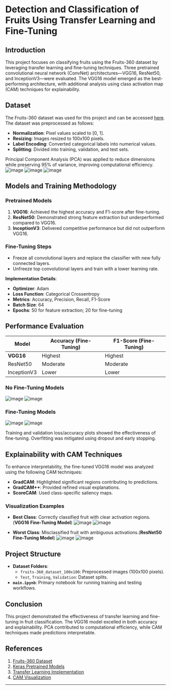 
# Detection and Classification of Fruits Using Transfer Learning and Fine-Tuning

## Introduction

This project focuses on classifying fruits using the Fruits-360 dataset by leveraging transfer learning and fine-tuning techniques. Three pretrained convolutional neural network (ConvNet) architectures—VGG16, ResNet50, and InceptionV3—were evaluated. The VGG16 model emerged as the best-performing architecture, with additional analysis using class activation map (CAM) techniques for explainability.

## Dataset

The Fruits-360 dataset was used for this project and can be accessed [here](https://www.kaggle.com/datasets/moltean/fruits/data). The dataset was preprocessed as follows:

- **Normalization**: Pixel values scaled to [0, 1].
- **Resizing**: Images resized to 100x100 pixels.
- **Label Encoding**: Converted categorical labels into numerical values.
- **Splitting**: Divided into training, validation, and test sets.

Principal Component Analysis (PCA) was applied to reduce dimensions while preserving 95% of variance, improving computational efficiency.
![image](https://github.com/user-attachments/assets/f4a1e6dd-bcb3-4a76-b8e8-f85ee1a7245c)
![image](https://github.com/user-attachments/assets/3afb790c-1352-4904-887d-1e3f101230e9)
![image](https://github.com/user-attachments/assets/137ba70d-1b9b-4735-b84d-d74eddfb7fe5)


## Models and Training Methodology

### Pretrained Models

1. **VGG16**: Achieved the highest accuracy and F1-score after fine-tuning.
2. **ResNet50**: Demonstrated strong feature extraction but underperformed compared to VGG16.
3. **InceptionV3**: Delivered competitive performance but did not outperform VGG16.

### Fine-Tuning Steps

- Freeze all convolutional layers and replace the classifier with new fully connected layers.
- Unfreeze top convolutional layers and train with a lower learning rate.

**Implementation Details**:
- **Optimizer**: Adam
- **Loss Function**: Categorical Crossentropy
- **Metrics**: Accuracy, Precision, Recall, F1-Score
- **Batch Size**: 64
- **Epochs**: 50 for feature extraction; 20 for fine-tuning

## Performance Evaluation

| Model      | Accuracy (Fine-Tuning) | F1-Score (Fine-Tuning) |
|------------|-------------------------|-------------------------|
| **VGG16**  | Highest                | Highest                |
| ResNet50   | Moderate               | Moderate               |
| InceptionV3| Lower                  | Lower                  |

### No Fine-Tuning Models
![image](https://github.com/user-attachments/assets/24577371-fb8b-4304-bffd-7623de3de0d1)
![image](https://github.com/user-attachments/assets/f22eef84-09d3-472c-9083-90c67af0d711)

### Fine-Tuning Models
![image](https://github.com/user-attachments/assets/af05206d-56f2-458d-bac4-f60b72cea906)
![image](https://github.com/user-attachments/assets/3d999565-ecbd-4a91-8eee-024ecff563bc)

Training and validation loss/accuracy plots showed the effectiveness of fine-tuning. Overfitting was mitigated using dropout and early stopping.

## Explainability with CAM Techniques

To enhance interpretability, the fine-tuned VGG16 model was analyzed using the following CAM techniques:

- **GradCAM**: Highlighted significant regions contributing to predictions.
- **GradCAM++**: Provided refined visual explanations.
- **ScoreCAM**: Used class-specific saliency maps.

### Visualization Examples

- **Best Class**: Correctly classified fruit with clear activation regions.(**VGG16 Fine-Tuning Model**)
![image](https://github.com/user-attachments/assets/93609b1d-f130-4e9a-8bf6-780f482dfaae)
![image](https://github.com/user-attachments/assets/7bc2b8b9-6676-425b-b5ec-1b326878fb57)

- **Worst Class**: Misclassified fruit with ambiguous activations.(**ResNet50 Fine-Tuning Model**)
![image](https://github.com/user-attachments/assets/9eceb87c-82d4-4a82-8861-a01454deb62e)
![image](https://github.com/user-attachments/assets/db8035f6-ee45-4474-81e4-518aa525526d)

## Project Structure

- **Dataset Folders**:
  - `fruits-360_dataset_100x100`: Preprocessed images (100x100 pixels).
  - `Test`, `Training`, `Validation`: Dataset splits.
- **`main.ipynb`**: Primary notebook for running training and testing workflows.

## Conclusion

This project demonstrated the effectiveness of transfer learning and fine-tuning in fruit classification. The VGG16 model excelled in both accuracy and explainability. PCA contributed to computational efficiency, while CAM techniques made predictions interpretable.

## References

1. [Fruits-360 Dataset](https://www.kaggle.com/datasets/moltean/fruits/data)
2. [Keras Pretrained Models](https://keras.io/api/applications/)
3. [Transfer Learning Implementation](https://github.com/fchollet/deep-learning-with-python-notebooks/blob/master/first_edition/5.3-using-a-pretrained-convnet.ipynb)
4. [CAM Visualization](https://github.com/fchollet/deep-learning-with-python-notebooks/blob/master/first_edition/5.4-visualizing-what-convnets-learn.ipynb)

---
